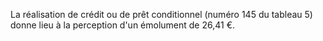 La réalisation de crédit ou de prêt conditionnel (numéro 145 du tableau 5) donne lieu à la perception d'un émolument de 26,41 €.

